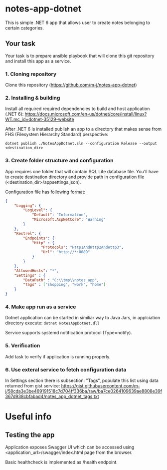# notes-app-dotnet

This is simple .NET 6 app that allows user to create notes belonging to certain categories.

## Your task

Your task is to prepare ansible playbook that will clone this git repository and install
this app as a service.

### 1. Cloning repository
Clone this repository (https://github.com/m-j/notes-app-dotnet)

### 2. Installing & building
Install all required required dependencies to build and host application (.NET 6):
https://docs.microsoft.com/en-us/dotnet/core/install/linux?WT.mc_id=dotnet-35129-website

After .NET 6 is installed publish an app to a directory that makes sense from FHS
(Filesystem Hierarchy Standard) perspective:

```shell
dotnet publish ./NotesAppDotnet.sln --configuration Release --output <destination_dir>
```

### 3. Create folder structure and configuration

App requires one folder that will contain SQL Lite database file. You'll have to create destination directory
and provide path in configuration file (<destination_dir>/appsettings.json).

Configuration file has following format:

```json
{
    "Logging": {
        "LogLevel": {
            "Default": "Information",
            "Microsoft.AspNetCore": "Warning"
        }
    },
    "Kestrel": {
        "Endpoints": {
            "Http" : {
                "Protocols": "Http1AndHttp2AndHttp3",
                "Url": "http://*:8089"
            }
        }
    },
    "AllowedHosts": "*",
    "Settings" : {
        "DataPath" : "C:\\tmp\\notes_app",
        "Tags" : ["shopping", "work", "home"]
    }
}

```

### 4. Make app run as a service

Dotnet application can be started in similiar way to Java Jars, in applciation directory execute:
`dotnet NotesAppDotnet.dll`

Service supports systemd notification protocol (Type=notify).

### 5. Verification

Add task to verify if application is running properly.

### 6. Use exteral service to fetch configuration data
In Settings section there is subsection: "Tags", populate this list using data returned from gist service: https://gist.githubusercontent.com/m-j/58cda3e3be469191518c7d704ff336ba/raw/ba7ce0264109639ae8808e39f367d938cbfabad4/notes_app_dotnet_tags.txt

# Useful info

## Testing the app
Application exposes Swagger UI which can be accessed using <application_url>/swagger/index.html page from the browser.

Basic healthcheck is implemented as /health endpoint.
